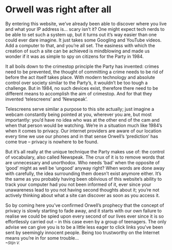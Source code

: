 <h1>Orwell was right after all</h1>
By entering this website, we’ve already been able to discover where you live and what your IP address is… scary isn’t it? One might expect tech nerds to be able to set such a system up, but it turns out it’s way easier than one could ever dare imagine. It just takes some Googling and YouTube videos. Add a computer to that, and you’re all set. The easiness with which the creation of such a site can be achieved is mindblowing and made us wonder if it was as simple to spy on citizens for the Party in 1984.

It all boils down to the crimestop principle the Party has invented: crimes need to be prevented, the thought of committing a crime needs to be rid of before the act itself takes place. With modern technology and absolute control over society similar to the Party’s, it wouldn’t be too tough a challenge. But in 1984, no such devices exist, therefore there need to be different means to accomplish the aim of crimestop. And for that they invented ‘telescreens’ and ‘Newspeak’.

Telescreens serve similar a purpose to this site actually; just imagine a webcam constantly being pointed at you, wherever you are, but most importantly: you’d have no idea who was at the other end of the cam and when that person would be watching. We’re in a situation much like 1984’s when it comes to privacy. Our internet providers are aware of our location every time we use our phones and in that sense Orwell’s ‘prediction’ has come true – privacy is nowhere to be found.

But it’s all really at the unique technique the Party makes use of: the control of vocabulary, also called Newspeak. The crux of it is to remove words that are unnecessary and unorthodox. Who needs ‘bad’ when the opposite of ‘good’ might as well be ‘ungood’ anyway right? When words are done away with carefully, the idea surrounding them doesn’t exist anymore either. It’s the same as you probably having been oblivious of this website’s ability to track your computer had you not been informed of it, ever since your unawareness lead to you not having second thoughts about it; you’re not actively thinking about what a site can discover as soon as you access it.

So by coming here you’ve confirmed Orwell’s prophecy that the concept of privacy is slowly starting to fade away, and it starts with our own failure to realise we could be spied upon every second of our lives ever since it is so effortlessly carried out – in this case even by a group of teenagers. The only advise we can give you is to be a little less eager to click links you’ve been sent by seemingly innocent people. Being too trustworthy on the Internet means you’re in for some trouble…
<BR><small> _~Stijn V._ </small>
